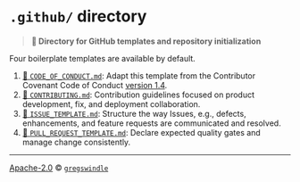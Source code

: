 # `.github/` directory
> **:open_file_folder: Directory for GitHub templates and repository initialization**

Four boilerplate templates are available by default.

1. [:page_facing_up: `CODE_OF_CONDUCT.md`][code-of-conduct-url]: Adapt this template from the
Contributor Covenant Code of Conduct [version 1.4][contributor-covenant-version-url].
2. [:page_facing_up: `CONTRIBUTING.md`][contributing-url]: Contribution guidelines focused on
product development, fix, and deployment collaboration.
3. [:page_facing_up: `ISSUE_TEMPLATE.md`][issue-template-url]: Structure the way Issues, e.g.,
defects, enhancements, and feature requests are communicated and resolved.
4. [:page_facing_up: `PULL_REQUEST_TEMPLATE.md`][pull-request-template-url]: Declare expected quality
gates and manage change consistently.

---

[Apache-2.0][license-url] © [`gregswindle`][gregswindle-url]

[code-of-conduct-url]: https://github.com/gregswindle/.github/CODE_OF_CONDUCT.md
[contributing-url]: https://github.com/gregswindle/.github/CONTRIBUTING.md
[contributor-covenant-version-url]: http://contributor-covenant.org/version/1/4/
[issue-template-url]: https://github.com/gregswindle/.github/ISSUE_TEMPLATE.md
[license-url]: https://github.com/gregswindle/.github/LICENSE.md
[pull-request-template-url]: https://github.com/gregswindle/.github/PULL_REQUEST_TEMPLATE.md
[gregswindle-url]: https://github.com/gregswindle
